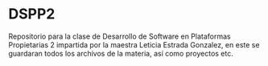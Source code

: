 # DSPP2
Repositorio para la clase de Desarrollo de Software en Plataformas Propietarias 2 impartida por la maestra Leticia Estrada Gonzalez, en este se guardaran todos los archivos de la materia, así como proyectos etc.
